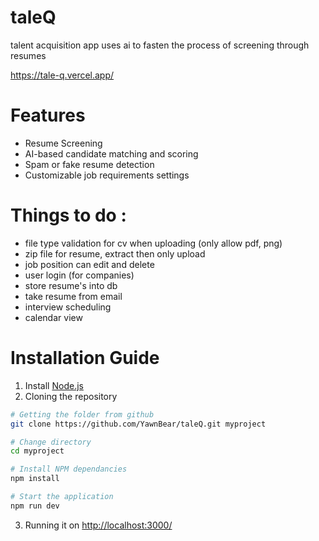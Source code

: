 # taleQ
talent acquisition app uses ai to fasten the process of screening through resumes 

https://tale-q.vercel.app/

# Features 
- Resume Screening
- AI-based candidate matching and scoring
- Spam or fake resume detection
- Customizable job requirements settings 

# Things to do : 
- file type validation for cv when uploading (only allow pdf, png)
- zip file for resume, extract then only upload
- job position can edit and delete
- user login (for companies)
- store resume's into db 
- take resume from email
- interview scheduling
- calendar view


# Installation Guide 
1. Install [Node.js](https://nodejs.org/en/download)
2. Cloning the repository
``` bash
# Getting the folder from github 
git clone https://github.com/YawnBear/taleQ.git myproject

# Change directory 
cd myproject

# Install NPM dependancies
npm install

# Start the application
npm run dev
```
3. Running it on [http://localhost:3000/](http://localhost:3000/)
